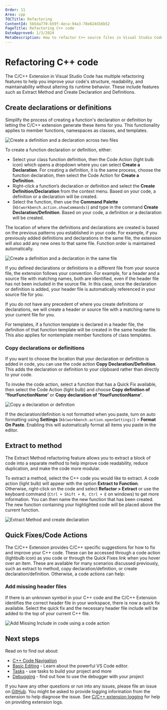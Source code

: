 ```yaml
---
Order: 11
Area: cpp
TOCTitle: Refactoring
ContentId: 5b5da770-b59f-4eca-94a3-78e824d16b52
PageTitle: Refactoring C++ code
DateApproved: 1/3/2024
MetaDescription: How to refactor C++ source files in Visual Studio Code.
---
```

# Refactoring C++ code

The C/C++ Extension in Visual Studio Code has multiple refactoring features to help you improve your code's structure, readability, and maintainability without altering its runtime behavior. These include features such as Extract Method and Create Declaration and Definitions.

## Create declarations or definitions

Simplify the process of creating a function's declaration or definition by letting the C/C++ extension generate these items for you. This functionality applies to member functions, namespaces as classes, and templates.

![Create a definition and a declaration across two files](images/refactoring/create-declaration-and-definition-different-files.gif)

To create a function declaration or definition, either:

* Select your class function definition, then the Code Action (light bulb icon) which opens a dropdown where you can select **Create a Declaration**. For creating a definition, it is the same process, choose the function declaration, then select the Code Action for **Create a Definition**.
* Right-click a function’s declaration or definition and select the **Create Definition/Declaration** from the context menu. Based on your code, a definition or a declaration will be created.
* Select the function, then use the **Command Palette** (`kb(workbench.action.showCommands)`) and type in the command **Create Declaration/Definition**. Based on your code, a definition or a declaration will be created.

The location of where the definitions and declarations are created is based on the previous patterns you established in your code. For example, if you previously added definitions and declarations in the same file, the extension will also add any new ones to that same file. Function order is maintained automatically.

![Create a definition and a declaration in the same file](images/refactoring/create-declaration-and-definition-same-file.gif)

If you defined declarations or definitions in a different file from your source file, the extension follows your convention. For example, for a header and a source file with matching names, both are identified, even if the header file has not been included in the source file. In this case, once the declaration or definition is added, your header file is automatically referenced in your source file for you.

If you do not have any precedent of where you create definitions or declarations, we will create a header or source file with a matching name to your current file for you.

For templates, if a function template is declared in a header file, the definition of that function template will be created in the same header file. This also applies for nontemplate member functions of class templates.

### Copy declarations or definitions

If you want to choose the location that your declaration or definition is added in code, you can use the code action **Copy Declaration/Definition**. This adds the declaration or definition to your clipboard rather than directly to your code.

To invoke the code action, select a function that has a Quick Fix available, then select the Code Action (light bulb) and choose **Copy definition of ‘YourFunctionName’** or **Copy declaration of ‘YourFunctionName’**.

![Copy a declaration or definition](images/refactoring/copy-declaration-definition.gif)

If the declaration/definition is not formatted when you paste, turn on auto formatting using **Settings** (`kb(workbench.action.openSettings)`) > **Format On Paste**. Enabling this will automatically format all items you paste in the editor.

## Extract to method

The Extract Method refactoring feature allows you to extract a block of code into a separate method to help improve code readability, reduce duplication, and make the code more modular.

To extract a method, select the C++ code you would like to extract. A code action (light bulb) will appear with the option **Extract to Function**. Otherwise, right-click on the code and select **Refactor > Extract** or use the keyboard command (`Ctrl + Shift + R, Ctrl + E` on windows) to get more information. You can then name the new function that has been created. The new function containing your highlighted code will be placed above the current function.

![Extract Method and create declaration](images/refactoring/extract-method.gif)

## Quick Fixes/Code Actions

The C/C++ Extension provides C/C++ specific suggestions for how to fix and improve your C++ code. These can be accessed through a code action (lightbulb icon) as you code or through the Quick Fixes link when you hover over an item. These are available for many scenarios discussed previously, such as extract to method, copy declaration/definition, or create declaration/definition. Otherwise, a code actions can help:

### Add missing header files

If there is an unknown symbol in your C++ code and the C/C++ Extension identifies the correct header file in your workspace, there is now a quick fix available. Select the quick fix and the necessary header file include will be added to the top of your current C++ file.

![Add Missing Include in code using a code action](images/refactoring/quick-fix-add-missing-includes.gif)

## Next steps

Read on to find out about:

* [C++ Code Navigation](/docs/cpp/cpp-ide.md)
* [Basic Editing](/docs/editor/codebasics.md) - Learn about the powerful VS Code editor.
* [Tasks](/docs/editor/tasks.md) - use tasks to build your project and more
* [Debugging](/docs/editor/debugging.md) - find out how to use the debugger with your project

If you have any other questions or run into any issues, please file an issue on [GitHub](https://github.com/microsoft/vscode-cpptools/issues). You might be asked to provide logging information from the extension to help diagnose the issue. See [C/C++ extension logging](/docs/cpp/enable-logging-cpp.md) for help on providing extension logs.
